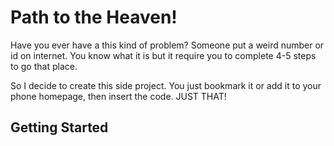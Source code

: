 # Path to the Heaven!

Have you ever have a this kind of problem? Someone put a weird number or id on internet. 
You know what it is but it require you to complete 4-5 steps to go that place.

So I decide to create this side project. You just bookmark it or add it to your phone homepage, then insert the code. JUST THAT!

## Getting Started

